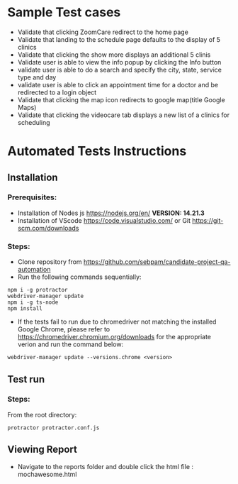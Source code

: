 # Sample Test cases

-   Validate that clicking ZoomCare redirect to the home page
-   Validate that landing to the schedule page defaults to the display of 5 clinics
-   Validate that clicking the show more displays an additional 5 clinis
-   Validate user is able to view the info popup by clicking the Info button
-   validate user is able to do a search and specify the city, state, service type and day
-   validate user is able to click an appointment time for a doctor and be redirected to a login object
-   Validate that clicking the map icon redirects to google map(title Google Maps)
-   Validate that clicking the videocare tab displays a new list of a clinics for scheduling


# Automated Tests Instructions

## Installation
### Prerequisites:

- Installation of Nodes js https://nodejs.org/en/ **VERSION: 14.21.3**
- Installation of VScode https://code.visualstudio.com/ or Git https://git-scm.com/downloads

### Steps:
- Clone repository from https://github.com/sebpam/candidate-project-qa-automation
- Run the following commands sequentially:

```
npm i -g protractor
webdriver-manager update
npm i -g ts-node
npm install
```
- If the tests fail to run due to chromedriver not matching the installed Google Chrome, please refer to https://chromedriver.chromium.org/downloads for the appropriate verion and run the command below:

```
webdriver-manager update --versions.chrome <version>
```

## Test run
### Steps:

From the root directory:
```
protractor protractor.conf.js
```

## Viewing Report

- Navigate to the reports folder and double click the html file : mochawesome.html
